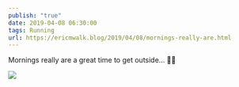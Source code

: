 ```yaml
---
publish: "true"
date: 2019-04-08 06:30:00
tags: Running
url: https://ericmwalk.blog/2019/04/08/mornings-really-are.html
---
```


Mornings really are a great time to get outside... 🏃‍♂️

![](https://ericmwalk.blog/uploads/2022/b7fb2d9d1b.jpg)